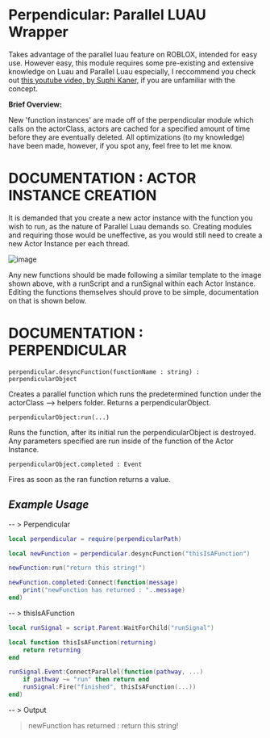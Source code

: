 # Perpendicular: Parallel LUAU Wrapper
Takes advantage of the parallel luau feature on ROBLOX, intended for easy use. However easy, this module requires some pre-existing and extensive knowledge on Luau and Parallel Luau especially, I reccommend you check out [this youtube video, by Suphi Kaner,](https://www.youtube.com/watch?v=BbIPalpAfaI&ab_channel=SuphiKaner) if you are unfamiliar with the concept.

**Brief Overview:**

New 'function instances' are made off of the perpendicular module which calls on the actorClass, actors are cached for a specified amount of time before they are eventually deleted. All optimizations (to my knowledge) have been made, however, if you spot any, feel free to let me know.

# DOCUMENTATION : ACTOR INSTANCE CREATION

It is demanded that you create a new actor instance with the function you wish to run, as the nature of Parallel Luau demands so. Creating modules and requiring those would be uneffective, as you would still need to create a new Actor Instance per each thread.

![image](https://user-images.githubusercontent.com/92183446/234121992-5effbba3-96cd-441d-9e1b-9f93ea1d34fd.png)

Any new functions should be made following a similar template to the image shown above, with a runScript and a runSignal within each Actor Instance. Editing the functions themselves should prove to be simple, documentation on that is shown below.

# DOCUMENTATION : PERPENDICULAR

``perpendicular.desyncFunction(functionName : string) : perpendicularObject``

Creates a parallel function which runs the predetermined function under the actorClass --> helpers folder. Returns a perpendicularObject.

``perpendicularObject:run(...)``

Runs the function, after its initial run the perpendicularObject is destroyed. Any parameters specified are run inside of the function of the Actor Instance.

``perpendicularObject.completed : Event``

Fires as soon as the ran function returns a value.

## _Example Usage_

-- > Perpendicular
```lua
local perpendicular = require(perpendicularPath)

local newFunction = perpendicular.desyncFunction("thisIsAFunction")

newFunction:run("return this string!")

newFunction.completed:Connect(function(message)
    print("newFunction has returned : "..message)
end)
```

-- > thisIsAFunction
```lua
local runSignal = script.Parent:WaitForChild("runSignal")

local function thisIsAFunction(returning)
    return returning
end

runSignal.Event:ConnectParallel(function(pathway, ...)
    if pathway ~= "run" then return end
    runSignal:Fire("finished", thisIsAFunction(...))
end)
```

-- > Output

>newFunction has returned : return this string!
